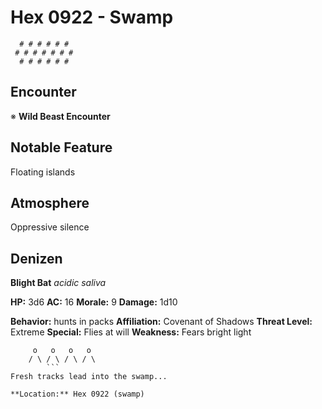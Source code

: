 # Hex 0922 - Swamp
```
  # # # # # #
 # # # # # # #
  # # # # # #
```

## Encounter

※ **Wild Beast Encounter**

## Notable Feature

Floating islands

## Atmosphere

Oppressive silence

## Denizen

**Blight Bat**
*acidic saliva*

**HP:** 3d6 **AC:** 16 **Morale:** 9
**Damage:** 1d10

**Behavior:** hunts in packs
**Affiliation:** Covenant of Shadows
**Threat Level:** Extreme
**Special:** Flies at will
**Weakness:** Fears bright light

```
     o   o   o   o
    / \ / \ / \ / \
        ```
Fresh tracks lead into the swamp...

**Location:** Hex 0922 (swamp)
